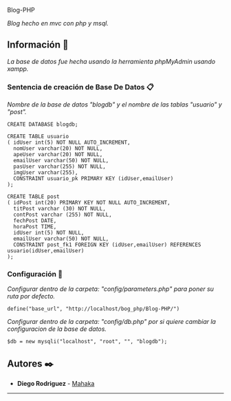  Blog-PHP

_Blog hecho en mvc con php y msql._

## Información 🚀

_La base de datos fue hecha usando la herramienta phpMyAdmin usando xampp._


### Sentencia de creación de Base De Datos 📋

_Nombre de la base de datos "blogdb" y el nombre de las tablas "usuario" y "post"._

```
CREATE DATABASE blogdb;

CREATE TABLE usuario
( idUser int(5) NOT NULL AUTO_INCREMENT,
  nomUser varchar(20) NOT NULL,
  apeUser varchar(20) NOT NULL,
  emailUser varchar(50) NOT NULL,
  pasUser varchar(255) NOT NULL,
  imgUser varchar(255),
  CONSTRAINT usuario_pk PRIMARY KEY (idUser,emailUser)
);

CREATE TABLE post
( idPost int(20) PRIMARY KEY NOT NULL AUTO_INCREMENT,
  titPost varchar (30) NOT NULL,
  contPost varchar (255) NOT NULL,
  fechPost DATE,
  horaPost TIME,
  idUser int(5) NOT NULL,
  emailUser varchar(50) NOT NULL,
  CONSTRAINT post_fk1 FOREIGN KEY (idUser,emailUser) REFERENCES  usuario(idUser,emailUser)
);
```

### Configuración 🔧

_Configurar dentro de la carpeta: "config/parameters.php" para poner su ruta por defecto._

```
define("base_url", "http://localhost/bog_php/Blog-PHP/")
```

_Configurar dentro de la carpeta: "config/db.php" por si quiere cambiar la configuracion de la base de datos._

```
$db = new mysqli("localhost", "root", "", "blogdb");
```


## Autores ✒️

* **Diego Rodriguez** - [Mahaka](https://github.com/bymahak4)


---
